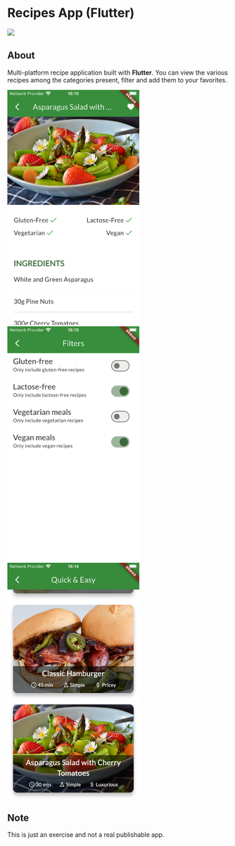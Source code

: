 # Recipes App (Flutter)

![](https://api.visitorbadge.io/api/VisitorHit?user=Hynsen-Tech/meals_app&repo=github-visitors-badge&countColor=%237B1E7A)

## About
Multi-platform recipe application built with **Flutter**. You can view the various recipes among the categories present, filter and add them to your favorites.

<img src="recipes-details-and-favorites-setting.png" width="300"/> <img src="recipes-filters.png" width="300"/> <img src="list-recipes.png" width="300"/>


## Note
This is just an exercise and not a real publishable app.
